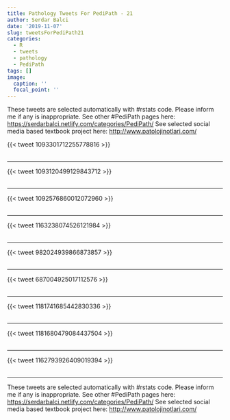 ```yaml
---
title: Pathology Tweets For PediPath - 21
author: Serdar Balci
date: '2019-11-07'
slug: tweetsForPediPath21
categories:
  - R
  - tweets
  - pathology
  - PediPath
tags: []
image:
  caption: ''
  focal_point: ''
---
```



These tweets are selected automatically with #rstats code. Please inform me if any is inappropriate.
See other #PediPath pages here: https://serdarbalci.netlify.com/categories/PediPath/ 
See selected social media based textbook project here: http://www.patolojinotlari.com/

{{< tweet 1093301712255778816 >}}
<br>
<br>
<hr>
{{< tweet 1093120499129843712 >}}
<br>
<br>
<hr>
{{< tweet 1092576860012072960 >}}
<br>
<br>
<hr>
{{< tweet 1163238074526121984 >}}
<br>
<br>
<hr>
{{< tweet 982024939866873857 >}}
<br>
<br>
<hr>
{{< tweet 687004925017112576 >}}
<br>
<br>
<hr>
{{< tweet 1181741685442830336 >}}
<br>
<br>
<hr>
{{< tweet 1181680479084437504 >}}
<br>
<br>
<hr>
{{< tweet 1162793926409019394 >}}
<br>
<br>
<hr>


These tweets are selected automatically with #rstats code. Please inform me if any is inappropriate.
See other #PediPath pages here: https://serdarbalci.netlify.com/categories/PediPath/ 
See selected social media based textbook project here: http://www.patolojinotlari.com/
